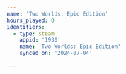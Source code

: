 ```yaml
---
name: 'Two Worlds: Epic Edition'
hours_played: 0
identifiers:
  - type: steam
    appid: '1930'
    name: 'Two Worlds: Epic Edition'
    synced_on: '2024-07-04'

---
```

